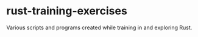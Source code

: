 # rust-training-exercises
Various scripts and programs created while training in and exploring Rust.

